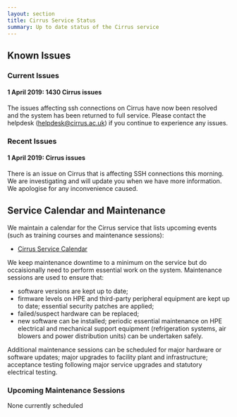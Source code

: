 ```yaml
---
layout: section
title: Cirrus Service Status
summary: Up to date status of the Cirrus service
---
```


## Known Issues

### Current Issues

#### 1 April 2019: 1430 Cirrus issues ####

The issues affecting ssh connections on Cirrus have now been resolved and the system has been returned to full service.
Please contact the helpdesk (helpdesk@cirrus.ac.uk) if you continue to experience any issues. 


### Recent Issues
#### 1 April 2019: Cirrus issues ####

There is an issue on Cirrus that is affecting SSH connections this morning.
We are investigating and will update you when we have more information. 
We apologise for any inconvenience caused.

## Service Calendar and Maintenance

We maintain a calendar for the Cirrus service that lists upcoming events (such
as training courses and maintenance sessions):

- [Cirrus Service Calendar](calendar.html)

We keep maintenance downtime to a minimum on the service but do occaisionally
need to perform essential work on the system. Maintenance sessions are used to 
ensure that:

* software versions are kept up to date;
* firmware levels on HPE and third-party peripheral equipment are kept up to date;
essential security patches are applied;
* failed/suspect hardware can be replaced;
* new software can be installed;
periodic essential maintenance on HPE electrical and mechanical support equipment (refrigeration systems, air blowers and power distribution units) can be undertaken safely.

Additional maintenance sessions can be scheduled for major hardware or software updates; major upgrades to facility plant and infrastructure; acceptance testing following major service upgrades and statutory electrical testing.

### Upcoming Maintenance Sessions

None currently scheduled




